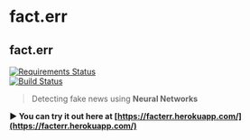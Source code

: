# fact.err

<h2>fact.err</h2>

[![Requirements Status](https://requires.io/github/inderpartap/facterr-frontend/requirements.svg?branch=master)](https://requires.io/github/inderpartap/facterr-frontend/requirements/?branch=master)
<br>
[![Build Status](https://travis-ci.com/inderpartap/facterr-frontend.svg?branch=master)](https://travis-ci.com/inderpartap/facterr-frontend)

> Detecting fake news using **Neural Networks**

**:arrow_forward: You can try it out here at [https://facterr.herokuapp.com/](https://facterr.herokuapp.com/)**
